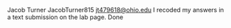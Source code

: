 Jacob Turner
JacobTurner815
jt479618@ohio.edu
I recoded my answers in a text submission on the lab page.
Done
